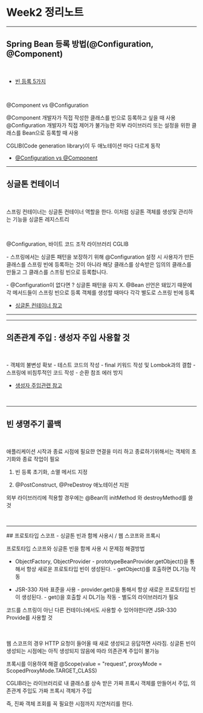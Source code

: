 #  Week2 정리노트  
<hr/>  

## Spring Bean 등록 방법(@Configuration, @Component)
<br>

- [빈 등록 5가지](https://wordbe.tistory.com/entry/Spring-IoC-%EB%B9%88-%EB%93%B1%EB%A1%9D-%EB%B0%A9%EB%B2%95-5%EA%B0%80%EC%A7%80)

<br>

@Component vs @Configuration
 
  @Component
  개발자가 직접 작성한 클래스를 빈으로 등록하고 싶을 때 사용
  @Configuration
  개발자가 직접 제어가 불가능한 외부 라이브러리 또는 설정을 위한 클래스를 Bean으로 등록할 때 사용
  
  CGLIB(Code generation library)이 두 애노테이션 마다 다르게 동작
  
- [@Configuration vs @Component](https://m.blog.naver.com/sthwin/222131873998)
  

<hr/>

## 싱글톤 컨테이너
<br>

스프링 컨테이너는 싱글톤 컨테이너 역할을 한다. 이처럼 싱글톤 객체를 생성및 관리하는 기능을 싱글톤 레지스트리


<br>

 @Configuration, 바이트 코드 조작 라이브러리 CGLIB

\- 스프링에서는 싱글톤 패턴을 보장하기 위해 @Configuration 설정 시 사용자가 만든 클래스를 스프링 빈에 등록하는 것이 아니라 해당 클래스를 상속받은 임의의 클래스를 만들고 그 클래스를 스프링 빈으로 등록합니다.


\- @Configuration이 없다면 ?
싱글톤 패턴을 유지 X.
@Bean 선언은 돼있기 때문에 각 메서드들이 스프링 빈으로 등록
객체를 생성할 때마다 각각 별도로 스프링 빈에 등록

- [싱글톤 컨테이너 참고](https://ksr930.tistory.com/275)
    

<hr/>

<hr>

## 의존관계 주입 : 생성자 주입 사용할 것
<br>

\- 객체의 불변성 확보
\- 테스트 코드의 작성
\- final 키워드 작성 및 Lombok과의 결합
\- 스프링에 비침투적인 코드 작성
\- 순환 참조 에러 방지 

- [생성자 주입관련 참고](https://mangkyu.tistory.com/125)

</br>

</hr>

<hr>

## 빈 생명주기 콜백
<br>

애플리케이션 시작과 종료 시점에 필요햔 연결을 미리 하고 종료하기위해서는 객체의 초기화와 종료 작업이 필요

1. 빈 등록 초기화, 소멸 메서드 지정

2. @PostConstruct, @PreDestroy 애노테이션 지원


외부 라이브러리에 적용할 경우에는 @Bean의 initMethod 와 destroyMethod를 쓸 것


</br>

</hr>


<hr>
## 프로토타입 스코프 - 싱글톤 빈과 함께 사용시 / 웹 스코프와 프록시
<br>


프로토타입 스코프와 싱글톤 빈을 함께 사용 시 문제점 해결방법
* ObjectFactory, ObjectProvider
\- prototypeBeanProvider.getObject()을 통해서 항상 새로운 프로토타입 빈이 생성된다.
\- getObject()를 호출하면 DL기능 작동

* JSR-330 자바 표준을 사용
\- provider.get()을 통해서 항상 새로운 프로토타입 빈이 생성된다.
\- get()을 호출할 시 DL기능 작동
\- 별도의 라이브러리가 필요

코드를 스프링이 아닌 다른 컨테이너에서도 사용할 수 있어야한다면 JSR-330 Provide를 사용할 것 

</br>

<br>
웹 스코프의 경우 HTTP 요청이 들어올 때 새로 생성되고 응답하면 사라짐. 싱글톤 빈이 생성되는 시점에는 아직 생성되지 않음에 따라 의존관계 주입이 불가능

프록시를 이용하여 해결
@Scope(value = "request", proxyMode = ScopedProxyMode.TARGET_CLASS)

CGLIB라는 라이브러리로 내 클래스를 상속 받은 가짜 프록시 객체를 만들어서 주입, 의존관계 주입도 가짜 프록시 객체가 주입

즉, 진짜 객체 조회를 꼭 필요한 시점까지 지연처리를 한다.
</br>

</hr>
